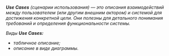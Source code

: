 _**Use Cases** (сценарии использования) — это описания взаимодействий между пользователем (или другим внешним актором) и системой для достижения конкретной цели. Они полезны для детального понимания требований и определения функциональности системы._

_Виды **Use Cases:**_

- _табличное описание;_
- _описание в виде диаграммы._